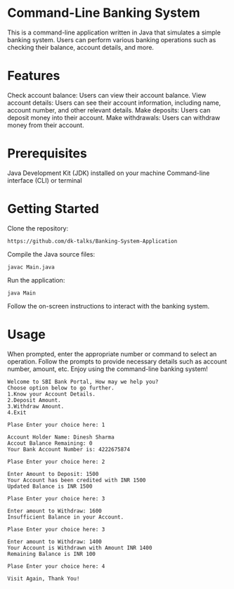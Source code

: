# Command-Line Banking System
This is a command-line application written in Java that simulates a simple banking system. Users can perform various banking operations such as checking their balance, account details, and more.

# Features

Check account balance: Users can view their account balance.
View account details: Users can see their account information, including name, account number, and other relevant details.
Make deposits: Users can deposit money into their account.
Make withdrawals: Users can withdraw money from their account.

# Prerequisites
Java Development Kit (JDK) installed on your machine
Command-line interface (CLI) or terminal

# Getting Started

Clone the repository:
```
https://github.com/dk-talks/Banking-System-Application
```

Compile the Java source files:
```
javac Main.java
```

Run the application:
```
java Main
```

Follow the on-screen instructions to interact with the banking system.

# Usage

When prompted, enter the appropriate number or command to select an operation.
Follow the prompts to provide necessary details such as account number, amount, etc.
Enjoy using the command-line banking system!

```
Welcome to SBI Bank Portal, How may we help you?
Choose option below to go further.
1.Know your Account Details.
2.Deposit Amount.
3.Withdraw Amount.
4.Exit

Plase Enter your choice here: 1

Account Holder Name: Dinesh Sharma
Accout Balance Remaining: 0
Your Bank Account Number is: 4222675874

Plase Enter your choice here: 2

Enter Amount to Deposit: 1500
Your Account has been credited with INR 1500
Updated Balance is INR 1500

Plase Enter your choice here: 3

Enter amount to Withdraw: 1600
Insufficient Balance in your Account.

Plase Enter your choice here: 3

Enter amount to Withdraw: 1400
Your Account is Withdrawn with Amount INR 1400
Remaining Balance is INR 100

Plase Enter your choice here: 4

Visit Again, Thank You!

```

